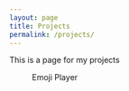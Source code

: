 ```yaml
---
layout: page
title: Projects
permalink: /projects/
---
```



This is a page for my projects

<figure>
  <a href="www.emojiplayer.com" <img src="http://i.imgur.com/rPdxMawg.png" alt="Emoji Player" width="304" height="250"> </a>
  <figcaption> Emoji Player </figcaption>
</figure>



